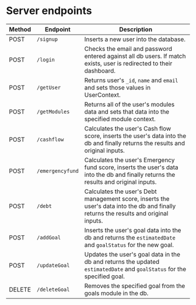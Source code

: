 # Server endpoints

| Method | Endpoint         | Description                                                                                                                           |
| ------ | ---------------- | ------------------------------------------------------------------------------------------------------------------------------------- |
| POST   | `/signup`        | Inserts a new user into the database.                                                                                                 |
| POST   | `/login`         | Checks the email and password entered against all db users. If match exists, user is redirected to their dashboard.                   |
| POST   | `/getUser`       | Returns user's `_id`, `name` and `email` and sets those values in UserContext.                                                        |
| POST   | `/getModules`    | Returns all of the user's modules data and sets that data into the specified module context.                                          |
| POST   | `/cashflow`      | Calculates the user's Cash flow score, inserts the user's data into the db and finally returns the results and original inputs.       |
| POST   | `/emergencyfund` | Calculates the user's Emergency fund score, inserts the user's data into the db and finally returns the results and original inputs.  |
| POST   | `/debt`          | Calculates the user's Debt management score, inserts the user's data into the db and finally returns the results and original inputs. |
| POST   | `/addGoal`       | Inserts the user's goal data into the db and returns the `estimatedDate` and `goalStatus` for the new goal.                           |
| POST   | `/updateGoal`    | Updates the user's goal data in the db and returns the updated `estimatedDate` and `goalStatus` for the specified goal.               |
| DELETE | `/deleteGoal`    | Removes the specified goal from the goals module in the db.                                                                           |
